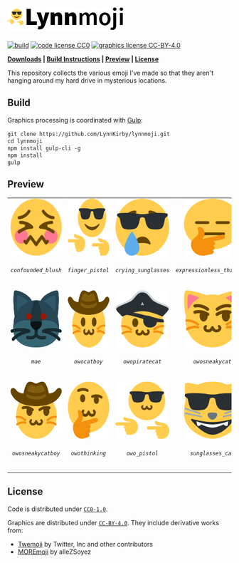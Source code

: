 # ![Lynnmoji](banner.png)

[![build](https://img.shields.io/travis/com/LynnKirby/lynnmoji.svg?style=flat-square)](https://travis-ci.com)
[![code license CC0](https://img.shields.io/badge/code-CC0--1.0-green.svg?style=flat-square)](LICENSES/ISC)
[![graphics license CC-BY-4.0](https://img.shields.io/badge/graphics-CC--BY--4.0-green.svg?style=flat-square)](LICENSES/CC-BY-4.0)

**[Downloads](https://github.com/LynnKirby/lynnmoji/releases) | [Build Instructions](#build) | [Preview](#preview) | [License](#license)**

This repository collects the various emoji I've made so that they aren't hanging
around my hard drive in mysterious locations.

## Build

Graphics processing is coordinated with [Gulp](https://gulpjs.com/):

```
git clone https://github.com/LynnKirby/lynnmoji.git
cd lynnmoji
npm install gulp-cli -g
npm install
gulp
```

## Preview

<!-- PREVIEW SECTION START -->
<table>
  <tr>
    <td><center><img src="graphics/confounded_blush.svg" width="128" height="128"><h6><code>confounded_blush</code></h6></center></td>    <td><center><img src="graphics/finger_pistol.svg" width="128" height="128"><h6><code>finger_pistol</code></h6></center></td>    <td><center><img src="graphics/crying_sunglasses.svg" width="128" height="128"><h6><code>crying_sunglasses</code></h6></center></td>    <td><center><img src="graphics/expressionless_thinking.svg" width="128" height="128"><h6><code>expressionless_thinking</code></h6></center></td>  </tr>
  <tr>
    <td><center><img src="graphics/mae.svg" width="128" height="128"><h6><code>mae</code></h6></center></td>    <td><center><img src="graphics/owocatboy.svg" width="128" height="128"><h6><code>owocatboy</code></h6></center></td>    <td><center><img src="graphics/owopiratecat.svg" width="128" height="128"><h6><code>owopiratecat</code></h6></center></td>    <td><center><img src="graphics/owosneakycat.svg" width="128" height="128"><h6><code>owosneakycat</code></h6></center></td>  </tr>
  <tr>
    <td><center><img src="graphics/owosneakycatboy.svg" width="128" height="128"><h6><code>owosneakycatboy</code></h6></center></td>    <td><center><img src="graphics/owothinking.svg" width="128" height="128"><h6><code>owothinking</code></h6></center></td>    <td><center><img src="graphics/owo_pistol.svg" width="128" height="128"><h6><code>owo_pistol</code></h6></center></td>    <td><center><img src="graphics/sunglasses_cat.svg" width="128" height="128"><h6><code>sunglasses_cat</code></h6></center></td>  </tr>

</table>
<!-- PREVIEW SECTION END -->

## License

Code is distributed under [`CC0-1.0`](LICENSES/CC0-1.0).

Graphics are distributed under [`CC-BY-4.0`](LICENSES/CC-BY-4.0). They include
derivative works from:

* [Twemoji](https://github.com/twitter/twemoji) by Twitter, Inc and other
  contributors
* [MOREmoji](https://moremoji.allezsoyez.com/) by alleZSoyez
